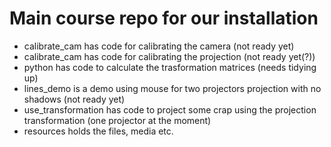 # Main course repo for our installation 
- calibrate_cam has code for calibrating the camera (not ready yet)
- calibrate_cam has code for calibrating the projection (not ready yet(?))
- python has code to calculate the trasformation matrices (needs tidying up)
- lines_demo is a demo using mouse for two projectors projection with no shadows (not ready yet)
- use_transformation has code to project some crap using the projection transformation (one projector at the moment)
- resources holds the files, media etc. 


